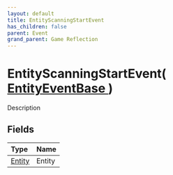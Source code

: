 ```yaml
---
layout: default
title: EntityScanningStartEvent
has_children: false
parent: Event
grand_parent: Game Reflection
---
```

# EntityScanningStartEvent( [ EntityEventBase ](/docs/game-reflection/events/entity_event_base) )
Description 

## Fields

| Type | Name |
|:-------------|:--------------|
| [Entity](/docs/game-reflection/classes/entity) | Entity |

